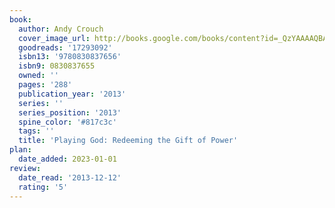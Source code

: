 ```yaml
---
book:
  author: Andy Crouch
  cover_image_url: http://books.google.com/books/content?id=_QzYAAAAQBAJ&printsec=frontcover&img=1&zoom=1&edge=curl&source=gbs_api
  goodreads: '17293092'
  isbn13: '9780830837656'
  isbn9: 0830837655
  owned: ''
  pages: '288'
  publication_year: '2013'
  series: ''
  series_position: '2013'
  spine_color: '#817c3c'
  tags: ''
  title: 'Playing God: Redeeming the Gift of Power'
plan:
  date_added: 2023-01-01
review:
  date_read: '2013-12-12'
  rating: '5'
---
```

